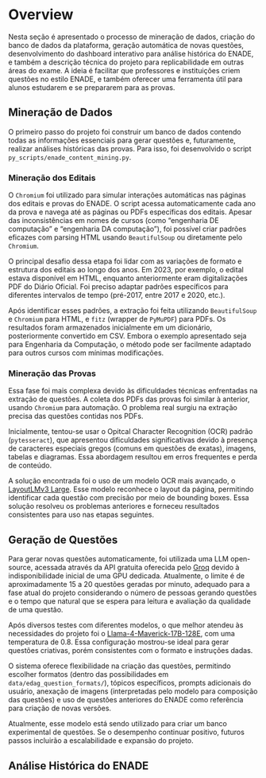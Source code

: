 # Overview

Nesta seção é apresentado o processo de mineração de dados, criação do banco de dados da plataforma, geração automática de novas questões, desenvolvimento do dashboard interativo para análise histórica do ENADE, e também a descrição técnica do projeto para replicabilidade em outras áreas do exame. A ideia é facilitar que professores e instituições criem questões no estilo ENADE, e também oferecer uma ferramenta útil para alunos estudarem e se prepararem para as provas.

## Mineração de Dados

O primeiro passo do projeto foi construir um banco de dados contendo todas as informações essenciais para gerar questões e, futuramente, realizar análises históricas das provas. Para isso, foi desenvolvido o script `py_scripts/enade_content_mining.py`.

### Mineração dos Editais

O `Chromium` foi utilizado para simular interações automáticas nas páginas dos editais e provas do ENADE. O script acessa automaticamente cada ano da prova e navega até as páginas ou PDFs específicas dos editais. Apesar das inconsistências em nomes de cursos (como “engenharia DE computação” e “engenharia DA computação”), foi possível criar padrões eficazes com parsing HTML usando `BeautifulSoup` ou diretamente pelo `Chromium`.

O principal desafio dessa etapa foi lidar com as variações de formato e estrutura dos editais ao longo dos anos. Em 2023, por exemplo, o edital estava disponível em HTML, enquanto anteriormente eram digitalizações PDF do Diário Oficial. Foi preciso adaptar padrões específicos para diferentes intervalos de tempo (pré-2017, entre 2017 e 2020, etc.).

Após identificar esses padrões, a extração foi feita utilizando `BeautifulSoup` e `Chromium` para HTML, e `fitz` (wrapper de `PyMuPDF`) para PDFs. Os resultados foram armazenados inicialmente em um dicionário, posteriormente convertido em CSV. Embora o exemplo apresentado seja para Engenharia da Computação, o método pode ser facilmente adaptado para outros cursos com mínimas modificações.

### Mineração das Provas

Essa fase foi mais complexa devido às dificuldades técnicas enfrentadas na extração de questões. A coleta dos PDFs das provas foi similar à anterior, usando `Chromium` para automação. O problema real surgiu na extração precisa das questões contidas nos PDFs.

Inicialmente, tentou-se usar o Opitcal Character Recognition (OCR) padrão (`pytesseract`), que apresentou dificuldades significativas devido à presença de caracteres especiais gregos (comuns em questões de exatas), imagens, tabelas e diagramas. Essa abordagem resultou em erros frequentes e perda de conteúdo.

A solução encontrada foi o uso de um modelo OCR mais avançado, o [LayoutLMv3 Large](https://huggingface.co/microsoft/layoutlmv3-large). Esse modelo reconhece o layout da página, permitindo identificar cada questão com precisão por meio de bounding boxes. Essa solução resolveu os problemas anteriores e forneceu resultados consistentes para uso nas etapas seguintes.

## Geração de Questões

Para gerar novas questões automaticamente, foi utilizada uma LLM open-source, acessada através da API gratuita oferecida pelo [Groq](https://groq.com/) devido à indisponibilidade inicial de uma GPU dedicada. Atualmente, o limite é de aproximadamente 15 a 20 questões geradas por minuto, adequado para a fase atual do projeto considerando o número de pessoas gerando questões e o tempo que natural que se espera para leitura e avaliação da qualidade de uma questão.

Após diversos testes com diferentes modelos, o que melhor atendeu às necessidades do projeto foi o [Llama-4-Maverick-17B-128E](https://huggingface.co/meta-llama/Llama-4-Maverick-17B-128E-Original), com uma temperatura de 0.8. Essa configuração mostrou-se ideal para gerar questões criativas, porém consistentes com o formato e instruções dadas.

O sistema oferece flexibilidade na criação das questões, permitindo escolher formatos (dentro das possibilidades em `data/edag_question_formats/`), tópicos específicos, prompts adicionais do usuário, anexação de imagens (interpretadas pelo modelo para composição das questões) e uso de questões anteriores do ENADE como referência para criação de novas versões.

Atualmente, esse modelo está sendo utilizado para criar um banco experimental de questões. Se o desempenho continuar positivo, futuros passos incluirão a escalabilidade e expansão do projeto.

## Análise Histórica do ENADE